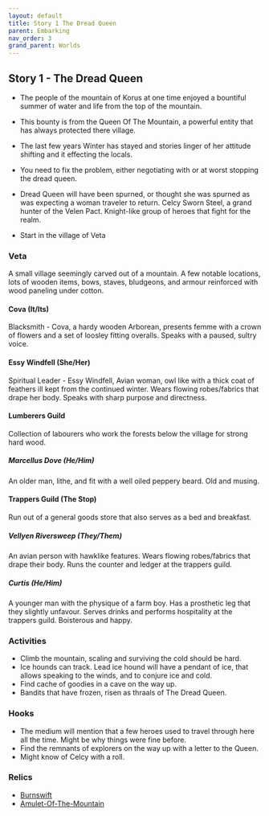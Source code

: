 ```yaml
---
layout: default
title: Story 1 The Dread Queen
parent: Embarking
nav_order: 3
grand_parent: Worlds
---
```


## Story 1 - The Dread Queen

* The people of the mountain of Korus at one time enjoyed a bountiful summer of water and life from the top of the mountain. 
* This bounty is from the Queen Of The Mountain, a powerful entity that has always protected there village.
* The last few years Winter has stayed and stories linger of her attitude shifting and it effecting the locals.
* You need to fix the problem, either negotiating with or at worst stopping the dread queen.
* Dread Queen will have been spurned, or thought she was spurned as was expecting a woman traveler to return. Celcy Sworn Steel, a grand hunter of the Velen Pact. Knight-like group of heroes that fight for the realm. 



* Start in the village of Veta
### Veta
A small village seemingly carved out of a mountain. A few notable locations, lots of wooden items, bows, staves, bludgeons, and armour reinforced with wood paneling under cotton. 
#### Cova (It/Its)
Blacksmith - Cova, a hardy wooden Arborean, presents femme with a crown of flowers and a set of loosley fitting overalls. Speaks with a paused, sultry voice. 
#### Essy Windfell (She/Her)
Spiritual Leader - Essy Windfell, Avian woman, owl like with a thick coat of feathers ill kept from the continued winter. Wears flowing robes/fabrics that drape her body. Speaks with sharp purpose and directness. 
#### Lumberers Guild
Collection of labourers who work the forests below the village for strong hard wood.
##### Marcellus Dove (He/Him)
An older man, lithe, and fit with a well oiled peppery beard. Old and musing.
#### Trappers Guild (The Stop)
Run out of a general goods store that also serves as a bed and breakfast.
##### Vellyen Riversweep (They/Them)
An avian person with hawklike features. Wears flowing robes/fabrics that drape their body. Runs the counter and ledger at the trappers guild.
##### Curtis (He/Him)
A younger man with the physique of a farm boy. Has a prosthetic leg that they slightly unfavour. Serves drinks and performs hospitality at the trappers guild. Boisterous and happy. 

### Activities
* Climb the mountain, scaling and surviving the cold should be hard.
* Ice hounds can track. Lead ice hound will have a pendant of ice, that allows speaking to the winds, and to conjure ice and cold. 
* Find cache of goodies in a cave on the way up.
* Bandits that have frozen, risen as thraals of The Dread Queen.

### Hooks
* The medium will mention that a few heroes used to travel through here all the time. Might be why things were fine before.
* Find the remnants of explorers on the way up with a letter to the Queen.
* Might know of Celcy with a roll.

### Relics
* [Burnswift](Game/Gear/Burnswift)
* [Amulet-Of-The-Mountain](Game/Gear/Amulet-Of-The-Mountain)